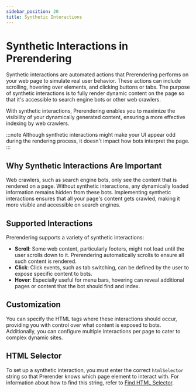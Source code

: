 ```yaml
---
sidebar_position: 20
title: Synthetic Interactions
---
```


# Synthetic Interactions in Prerendering

Synthetic interactions are automated actions that Prerendering performs on your web page to simulate real user behavior. These actions can include scrolling, hovering over elements, and clicking buttons or tabs. The purpose of synthetic interactions is to fully render dynamic content on the page so that it's accessible to search engine bots or other web crawlers.

With synthetic interactions, Prerendering enables you to maximize the visibility of your dynamically generated content, ensuring a more effective indexing by web crawlers.

:::note
Although synthetic interactions might make your UI appear odd during the rendering process, it doesn't impact how bots interpret the page.
:::

## Why Synthetic Interactions Are Important

Web crawlers, such as search engine bots, only see the content that is rendered on a page. Without synthetic interactions, any dynamically loaded information remains hidden from these bots. Implementing synthetic interactions ensures that all your page's content gets crawled, making it more visible and accessible on search engines.

## Supported Interactions

Prerendering supports a variety of synthetic interactions:

- **Scroll**: Some web content, particularly footers, might not load until the user scrolls down to it. Prerendering automatically scrolls to ensure all such content is rendered.
- **Click**: Click events, such as tab switching, can be defined by the user to expose specific content to bots.
- **Hover**: Especially useful for menu bars, hovering can reveal additional pages or content that the bot should find and index.

## Customization

You can specify the HTML tags where these interactions should occur, providing you with control over what content is exposed to bots. Additionally, you can configure multiple interactions per page to cater to complex dynamic sites.

## HTML Selector

To set up a synthetic interaction, you must enter the correct `htmlSelector` string so that Prerender knows which page element to interact with. For information about how to find this string, refer to [Find HTML Selector](find-htmlselector.md).
